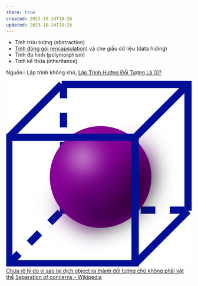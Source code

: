 ```yaml
---
share: true
created: 2023-10-24T18:26
updated: 2023-10-24T18:26
---
```

- Tính trừu tượng (abstraction)
- [Tính đóng gói (encapsulation)](./Kh%C3%A1i%20ni%E1%BB%87m%20c%C6%A1%20b%E1%BA%A3n/V%E1%BA%ADt%20th%E1%BB%83/Vi%E1%BB%87c%20%C4%91%C3%B3ng%20g%C3%B3i%20(encapsulation)%20gi%C3%BAp%20ta%20kh%C3%B4ng%20c%E1%BA%A7n%20quan%20t%C3%A2m%20v%E1%BA%ADt%20th%E1%BB%83%20l%C6%B0u%20d%E1%BB%AF%20li%E1%BB%87u%20th%E1%BA%BF%20n%C3%A0o,%20m%C3%A0%20ch%E1%BB%89%20c%E1%BA%A7n%20quan%20t%C3%A2m%20t%E1%BB%9Bi%20thu%E1%BB%99c%20t%C3%ADnh%20v%C3%A0%20ph%C6%B0%C6%A1ng%20th%E1%BB%A9c%20c%E1%BB%A7a%20n%C3%B3.md#) và che giấu dữ liệu (data hiding) 
- Tính đa hình (polymorphism) 
- Tính kế thừa (inheritance) 

Nguồn:: Lập trình không khó, [Lập Trình Hướng Đối Tượng Là Gì?](https://blog.luyencode.net/lap-trinh-huong-doi-tuong-cpp/)

![logo3.svg](../../../assets/attachments/logo3.svg#)
[Chưa rõ lý do vì sao lại dịch object ra thành đối tượng chứ không phải vật thể](./Ch%C6%B0a%20r%C3%B5%20l%C3%BD%20do%20v%C3%AC%20sao%20l%E1%BA%A1i%20d%E1%BB%8Bch%20object%20ra%20th%C3%A0nh%20%C4%91%E1%BB%91i%20t%C6%B0%E1%BB%A3ng%20ch%E1%BB%A9%20kh%C3%B4ng%20ph%E1%BA%A3i%20v%E1%BA%ADt%20th%E1%BB%83.md#)
[Separation of concerns - Wikipedia](https://en.wikipedia.org/wiki/Separation_of_concerns)
